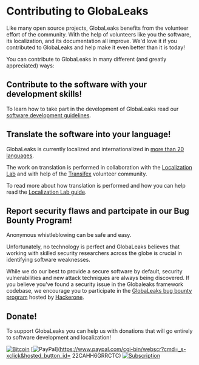 # Contributing to GlobaLeaks
Like many open source projects, GlobaLeaks benefits from the volunteer effort of the community. 
With the help of volunteers like you the software, its localization, and its documentation all improve. 
We'd love it if you contributed to GlobaLeaks and help make it even better than it is today!

You can contribute to GlobaLeaks in many different (and greatly appreciated) ways:

## Contribute to the software with your development skills!
To learn how to take part in the development of GlobaLeaks read our [software development guidelines](https://github.com/globaleaks/GlobaLeaks/wiki#software-development).

## Translate the software into your language!
GlobaLeaks is currently localized and internationalized in [more than 20 languages](https://www.transifex.com/projects/p/globaleaks/).

The work on translation is performed in collaboration with the [Localization Lab](http://www.localizationlab.org) and with help of the [Transifex](https://www.transifex.com/projects/p/globaleaks/) volunteer community.

To read more about how translation is performed and how you can help read the [Localization Lab guide](http://www.localizationlab.org/community).

## Report security flaws and partcipate in our Bug Bounty Program!
Anonymous whistleblowing can be safe and easy.

Unfortunately, no technology is perfect and GlobaLeaks believes that working with skilled security researchers across the globe is crucial in identifying software weaknesses.

While we do our best to provide a secure software by default, security vulnerabilities and new attack techniques are always being discovered. If you believe you've found a security issue in the Globaleaks framework codebase, we encourage you to participate in the [GlobaLeaks bug bounty program](https://hackerone.com/globaleaks) hosted by [Hackerone](https://hackerone.com/globaleaks).


## Donate!
To support GlobaLeaks you can help us with donations that will go entirely to software development and localization!

[![Bitcoin](https://bitpay.com/img/donate-button-sm.png)](https://www.globaleaks.org/bitcoin.html) 
[![PayPal](https://www.paypalobjects.com/en_US/i/btn/x-click-butcc-donate.gif)](https://www.paypal.com/cgi-bin/webscr?cmd=_s-xclick&hosted_button_id= 22CAHH6GRRCTC)
[![Subscription](https://www.paypalobjects.com/en_US/i/btn/btn_subscribeCC_LG.gif)](https://globaleaks.org/paypal.html)
